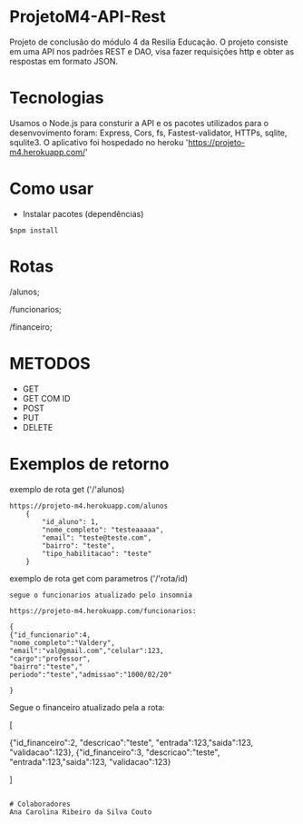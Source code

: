 ﻿# ProjetoM4-API-Rest
 
 Projeto de conclusão do módulo 4 da Resilia Educação.
 O projeto consiste em uma API nos padrões REST e DAO, visa fazer requisições http e obter as respostas em formato JSON.
 
 
 # Tecnologias
 
 Usamos o Node.js para consturir a API e os pacotes utilizados para o desenvovimento foram: Express, Cors, fs, Fastest-validator, HTTPs, sqlite, squlite3.
 O aplicativo foi hospedado no heroku 'https://projeto-m4.herokuapp.com/'
 
 # Como usar
 

 * Instalar pacotes (dependências)

```
$npm install
```
 
 
 # Rotas
/alunos;

/funcionarios;

/financeiro;

# METODOS 
 * GET
 * GET COM ID
 * POST
 * PUT
 * DELETE 

# Exemplos de retorno
exemplo de rota get ('/'alunos)
```
https://projeto-m4.herokuapp.com/alunos
	{
		"id_aluno": 1,
		"nome_completo": "testeaaaaa",
		"email": "teste@teste.com",
		"bairro": "teste",
		"tipo_habilitacao": "teste"
	}
```
exemplo de rota get com parametros ('/'rota/id)

```
segue o funcionarios atualizado pelo insomnia

https://projeto-m4.herokuapp.com/funcionarios:

{
{"id_funcionario":4,
"nome_completo":"Valdery",
"email":"val@gmail.com","celular":123,
"cargo":"professor",
"bairro":"teste","
periodo":"teste","admissao":"1000/02/20"

}
```
Segue o financeiro atualizado pela a rota:

[

{"id_financeiro":2,
"descricao":"teste",
"entrada":123,"saida":123,
"validacao":123},
{"id_financeiro":3,
"descricao":"teste",
"entrada":123,"saida":123,
"validacao":123}

]
```

# Colaboradores
Ana Carolina Ribeiro da Silva Couto

